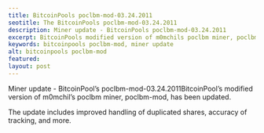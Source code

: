 ```yaml
---
title: BitcoinPools poclbm-mod-03.24.2011
seotitle: The BitcoinPools poclbm-mod-03.24.2011
description: Miner update - BitcoinPools poclbm-mod-03.24.2011
excerpt: BitcoinPools modified version of m0mchils poclbm miner, poclbm-mod, has been updated.
keywords: bitcoinpools poclbm-mod, miner update
alt: bitcoinpools poclbm-mod
featured: 
layout: post
---
```


<p>Miner update - BitcoinPool’s poclbm-mod-03.24.2011BitcoinPool’s modified version of m0mchil’s poclbm miner, poclbm-mod, has been updated.</p>

<p>The update includes improved handling of duplicated shares, accuracy of tracking, and more.</p>

